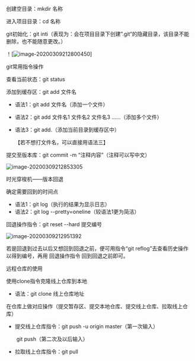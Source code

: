创建空目录：mkdir 名称

进入项目目录：cd  名称

git初始化：git inti（表现为：会在项目目录下创建”.git“的隐藏目录，该目录不能删除，也不能随意更改。）

！[![image-20200309212800450](C:\Users\xiaoj\AppData\Roaming\Typora\typora-user-images\image-20200309212800450.png)]



git常用指令操作

查看当前状态：git status

添加到缓存区：git add 文件名

- 语法1：git add 文件名（添加一个文件）

- 语法2：git add 文件名1 文件名2 文件名3 ……（添加多个文件）

- 语法3：git add.（添加当前目录到缓存区中）

  【若不想打文件名，可以直接用语法三】

提交至版本库：git commit -m “注释内容”（注释可以写中文）

![image-20200309212853305](C:\Users\xiaoj\AppData\Roaming\Typora\typora-user-images\image-20200309212853305.png)



时光穿梭机——版本回退

确定需要回到的时间点

- 语法1：git log（执行的结果为显示日志）
- 语法2：git log --pretty=oneline（较语法1更为简洁）

回退操作指令：git reset --hard 提交编号

![image-20200309212951392](C:\Users\xiaoj\AppData\Roaming\Typora\typora-user-images\image-20200309212951392.png)

若是回退到过去以后又想回到回退之前，便可用指令“git reflog”去查看历史操作以得到编号，再用   回退操作指令   回到回退之前即可。





远程仓库的使用

使用clone指令克隆线上仓库到本地

- 语法：git clone 线上仓库地址

在仓库上做对应操作（提交暂存区、提交本地仓库、提交线上仓库、拉取线上仓库）

- 提交线上仓库指令：git push -u origin master（第一次输入）

  ​									git push（第二次及以后输入）

- 拉取线上仓库指令：git pull





